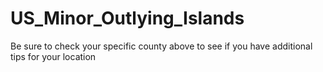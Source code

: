 # US_Minor_Outlying_Islands
Be sure to check your specific county above to see if you have additional tips for your location